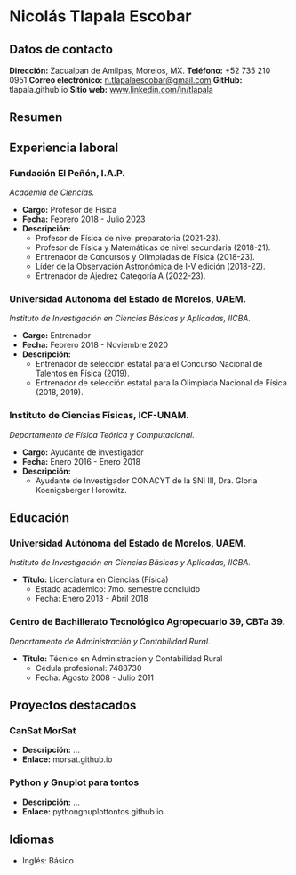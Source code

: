 # Nicolás Tlapala Escobar

## Datos de contacto
**Dirección:** Zacualpan de Amilpas, Morelos, MX.
**Teléfono:** +52 735 210 0951
**Correo electrónico:** n.tlapalaescobar@gmail.com
**GitHub:** tlapala.github.io
**Sitio web:** www.linkedin.com/in/tlapala

## Resumen


## Experiencia laboral
### Fundación El Peñón, I.A.P.
*Academia de Ciencias.*
- **Cargo:** Profesor de Física
- **Fecha:** Febrero 2018 - Julio 2023
- **Descripción:**
  - Profesor de Física de nivel preparatoria (2021-23).
  - Profesor de Física y Matemáticas de nivel secundaria (2018-21).
  - Entrenador de Concursos y Olimpiadas de Física (2018-23).
  - Líder de la Observación Astronómica de I-V edición (2018-22).
  - Entrenador de Ajedrez Categoría A (2022-23).
  
### Universidad Autónoma del Estado de Morelos, UAEM.
*Instituto de Investigación en Ciencias Básicas y Aplicadas, IICBA.*
- **Cargo:** Entrenador
- **Fecha:** Febrero 2018 - Noviembre 2020
- **Descripción:**
  - Entrenador de selección estatal para el Concurso Nacional de Talentos en Física (2019).
  - Entrenador de selección estatal para la Olimpiada Nacional de Física (2018, 2019).

### Instituto de Ciencias Físicas, ICF-UNAM.
*Departamento de Física Teórica y Computacional.*
- **Cargo:** Ayudante de investigador
- **Fecha:** Enero 2016 - Enero 2018
- **Descripción:**
  - Ayudante de Investigador CONACYT de la SNI III, Dra. Gloria Koenigsberger Horowitz.

## Educación
### Universidad Autónoma del Estado de Morelos, UAEM.
*Instituto de Investigación en Ciencias Básicas y Aplicadas, IICBA.*
- **Título:** Licenciatura en Ciencias (Física)
   - Estado académico: 7mo. semestre concluido
   - Fecha: Enero 2013 - Abril 2018

### Centro de Bachillerato Tecnológico Agropecuario 39, CBTa 39.
*Departamento de Administración y Contabilidad Rural.*
- **Título:** Técnico en Administración y Contabilidad Rural
    - Cédula profesional: 7488730
    - Fecha: Agosto 2008 - Julio 2011

## Proyectos destacados
### CanSat MorSat
- **Descripción:** ...
- **Enlace:** morsat.github.io

### Python y Gnuplot para tontos
- **Descripción:** ...
- **Enlace:** pythongnuplottontos.github.io

## Idiomas
- Inglés: Básico
